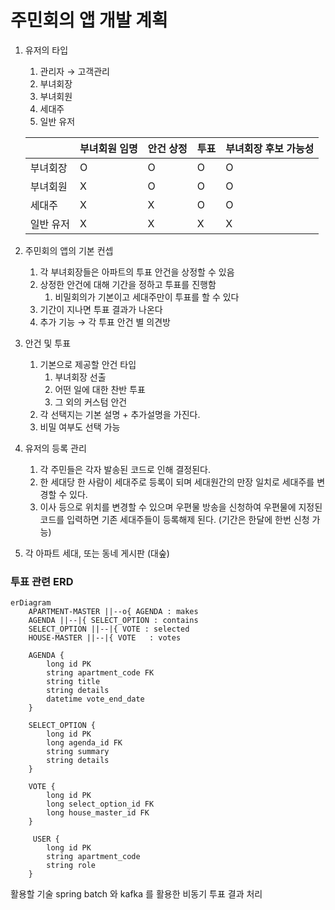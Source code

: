 # 주민회의 앱 개발 계획

1. 유저의 타입
    1. 관리자 → 고객관리
    2. 부녀회장
    3. 부녀회원
    4. 세대주
    5. 일반 유저

   |  | 부녀회원 임명 | 안건 상정 | 투표 | 부녀회장 후보 가능성 |
   | --- | --- | --- | --- | --- |
   | 부녀회장  | O | O | O | O |
   | 부녀회원  | X | O | O | O |
   | 세대주   | X | X | O | O |
   | 일반 유저 | X | X | X | X |
2. 주민회의 앱의 기본 컨셉
    1. 각 부녀회장들은 아파트의 투표 안건을 상정할 수 있음
    2. 상정한 안건에 대해 기간을 정하고 투표를 진행함
        1. 비밀회의가 기본이고 세대주만이 투표를 할 수 있다
    3. 기간이 지나면 투표 결과가 나온다
    4. 추가 기능 → 각 투표 안건 별 의견방
3. 안건 및 투표
    1. 기본으로 제공할 안건 타입
        1. 부녀회장 선출
        2. 어떤 일에 대한 찬반 투표
        3. 그 외의 커스텀 안건
    2. 각 선택지는 기본 설명 + 추가설명을 가진다.
    3. 비밀 여부도 선택 가능
4. 유저의 등록 관리
    1. 각 주민들은 각자 발송된 코드로 인해 결정된다.
    2. 한 세대당 한 사람이 세대주로 등록이 되며 세대원간의 만장 일치로 세대주를 변경할 수 있다.
    3. 이사 등으로 위치를 변경할 수 있으며 우편물 방송을 신청하여 우편물에 지정된 코드를 입력하면 기존 세대주들이 등록해제 된다. (기간은 한달에 한번 신청 가능)
5. 각 아파트 세대, 또는 동네 게시판 (대숲)

### 투표 관련 ERD
```mermaid
erDiagram
    APARTMENT-MASTER ||--o{ AGENDA : makes
    AGENDA ||--|{ SELECT_OPTION : contains
    SELECT_OPTION ||--|{ VOTE : selected
    HOUSE-MASTER ||--|{ VOTE   : votes

    AGENDA {
        long id PK
        string apartment_code FK
        string title
        string details
        datetime vote_end_date
    }

    SELECT_OPTION {
        long id PK
        long agenda_id FK
        string summary
        string details
    }

    VOTE {
        long id PK
        long select_option_id FK
        long house_master_id FK
    }

     USER {
        long id PK
        string apartment_code
        string role
    }
```

활용할 기술 spring batch 와 kafka 를 활용한 비동기 투표 결과 처리